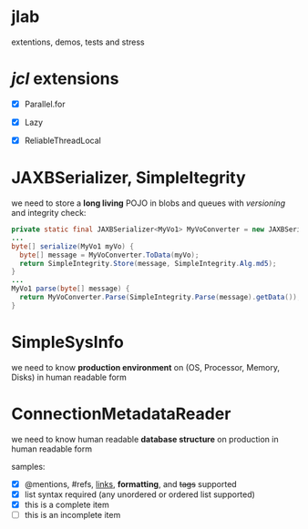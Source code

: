 jlab
====
extentions, demos, tests and stress

*jcl* extensions
===
- [x] Parallel.for
- [x] Lazy<T>
- [x] ReliableThreadLocal





JAXBSerializer, SimpleItegrity
===
we need to store a **long living** POJO in blobs and queues with *versioning* and integrity check:




```java
private static final JAXBSerializer<MyVo1> MyVoConverter = new JAXBSerializer<MyVo1>(MyVo1.class);
...
byte[] serialize(MyVo1 myVo) {
  byte[] message = MyVoConverter.ToData(myVo);
  return SimpleIntegrity.Store(message, SimpleIntegrity.Alg.md5);
}
...
MyVo1 parse(byte[] message) {
  return MyVoConverter.Parse(SimpleIntegrity.Parse(message).getData());
}
```

SimpleSysInfo
===
we need to know **production environment** on (OS, Processor, Memory, Disks) in human readable form

ConnectionMetadataReader
===
we need to know human readable **database structure** on production in human readable form




samples:
- [x] @mentions, #refs, [links](http://google.com), **formatting**, and <del>tags</del> supported
- [x] list syntax required (any unordered or ordered list supported)
- [x] this is a complete item
- [ ] this is an incomplete item